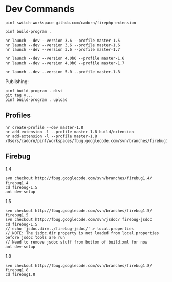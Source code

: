 
Dev Commands
============

    pinf switch-workspace github.com/cadorn/firephp-extension

    pinf build-program .

    nr launch --dev --version 3.6 --profile master-1.5
    nr launch --dev --version 3.6 --profile master-1.6
    nr launch --dev --version 3.6 --profile master-1.7

    nr launch --dev --version 4.0b6 --profile master-1.6
    nr launch --dev --version 4.0b6 --profile master-1.7

    nr launch --dev --version 5.0 --profile master-1.8

Publishing:

    pinf build-program . dist
    git tag v...
    pinf build-program . upload



Profiles
--------

    nr create-profile --dev master-1.8
    nr add-extension -l --profile master-1.8 build/extension
    nr add-extension -l --profile master-1.8 /Users/cadorn/pinf/workspaces/fbug.googlecode.com/svn/branches/firebug1.8


Firebug
-------

1.4

    svn checkout http://fbug.googlecode.com/svn/branches/firebug1.4/ firebug1.4
    cd firebug-1.5
    ant dev-setup

1.5

    svn checkout http://fbug.googlecode.com/svn/branches/firebug1.5/ firebug1.5
    svn checkout http://fbug.googlecode.com/svn/jsdoc/ firebug-jsdoc
    cd firebug-1.5
    // echo 'jsdoc.dir=../firebug-jsdoc/' > local.properties
    // NOTE: The jsdoc.dir property is not loaded from local.properties before jsdoc tools are run
    // Need to remove jsdoc stuff from bottom of build.xml for now
    ant dev-setup

1.8

    svn checkout http://fbug.googlecode.com/svn/branches/firebug1.8/ firebug1.8
    cd firebug1.8
